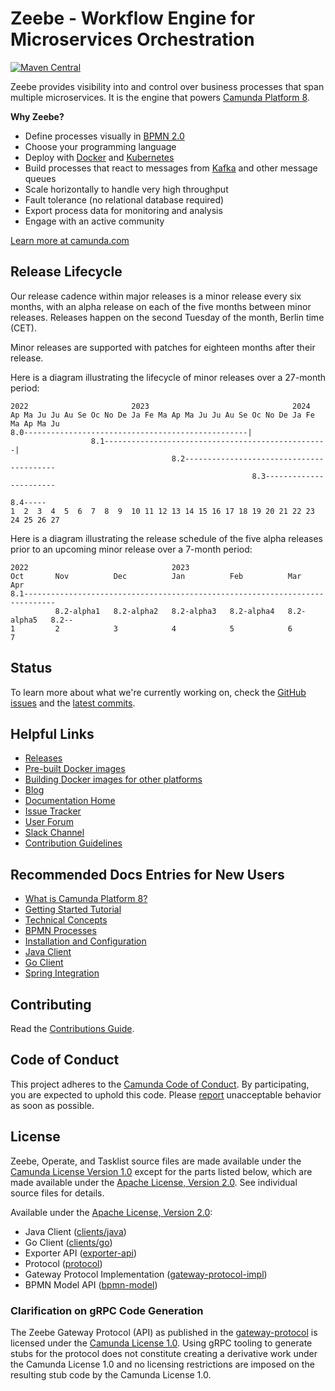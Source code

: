 # Zeebe - Workflow Engine for Microservices Orchestration

[![Maven Central](https://maven-badges.herokuapp.com/maven-central/io.camunda.zeebe/camunda-zeebe/badge.svg)](https://maven-badges.herokuapp.com/maven-central/io.camunda.zeebe/camunda-zeebe)

Zeebe provides visibility into and control over business processes that span multiple microservices. It is the engine that powers [Camunda Platform 8](https://camunda.com/platform/zeebe/).

**Why Zeebe?**

* Define processes visually in [BPMN 2.0](https://www.omg.org/spec/BPMN/2.0.2/)
* Choose your programming language
* Deploy with [Docker](https://www.docker.com/) and [Kubernetes](https://kubernetes.io/)
* Build processes that react to messages from [Kafka](https://kafka.apache.org/) and other message queues
* Scale horizontally to handle very high throughput
* Fault tolerance (no relational database required)
* Export process data for monitoring and analysis
* Engage with an active community

[Learn more at camunda.com](https://camunda.com/platform/zeebe/)

## Release Lifecycle

Our release cadence within major releases is a minor release every six months, with an alpha release on each of the five months between minor releases. Releases happen on the second Tuesday of the month, Berlin time (CET).

Minor releases are supported with patches for eighteen months after their release.

Here is a diagram illustrating the lifecycle of minor releases over a 27-month period:

```
2022                       2023                                2024
Ap Ma Ju Ju Au Se Oc No De Ja Fe Ma Ap Ma Ju Ju Au Se Oc No De Ja Fe Ma Ap Ma Ju
8.0--------------------------------------------------|
                  8.1--------------------------------------------------|
                                    8.2-----------------------------------------
                                                      8.3-----------------------
                                                                        8.4-----
1  2  3  4  5  6  7  8  9  10 11 12 13 14 15 16 17 18 19 20 21 22 23 24 25 26 27
```

Here is a diagram illustrating the release schedule of the five alpha releases prior to an upcoming minor release over a 7-month period:

```
2022                                2023
Oct       Nov          Dec          Jan          Feb          Mar          Apr
8.1-----------------------------------------------------------------------------
          8.2-alpha1   8.2-alpha2   8.2-alpha3   8.2-alpha4   8.2-alpha5   8.2--
1         2            3            4            5            6            7
```

## Status

To learn more about what we're currently working on, check the [GitHub issues](https://github.com/camunda/camunda/issues?q=is%3Aissue+is%3Aopen+sort%3Aupdated-desc) and the [latest commits](https://github.com/camunda/camunda/commits/main).

## Helpful Links

* [Releases](https://github.com/camunda/camunda/releases)
* [Pre-built Docker images](https://hub.docker.com/r/camunda/zeebe/tags?page=1&ordering=last_updated)
* [Building Docker images for other platforms](/zeebe/docs/building_docker_images.md)
* [Blog](https://camunda.com/blog/category/process-automation-as-a-service/)
* [Documentation Home](https://docs.camunda.io)
* [Issue Tracker](https://github.com/camunda/camunda/issues)
* [User Forum](https://forum.camunda.io)
* [Slack Channel](https://www.camunda.com/slack)
* [Contribution Guidelines](/CONTRIBUTING.md)

## Recommended Docs Entries for New Users

* [What is Camunda Platform 8?](https://docs.camunda.io/docs/components/concepts/what-is-camunda-platform-8/)
* [Getting Started Tutorial](https://docs.camunda.io/docs/guides/)
* [Technical Concepts](https://docs.camunda.io/docs/components/zeebe/technical-concepts/)
* [BPMN Processes](https://docs.camunda.io/docs/components/modeler/bpmn/bpmn-primer/)
* [Installation and Configuration](https://docs.camunda.io/docs/self-managed/zeebe-deployment/)
* [Java Client](https://docs.camunda.io/docs/apis-clients/java-client/)
* [Go Client](https://docs.camunda.io/docs/apis-clients/go-client/)
* [Spring Integration](https://github.com/camunda-community-hub/spring-zeebe/)

## Contributing

Read the [Contributions Guide](/CONTRIBUTING.md).

## Code of Conduct

This project adheres to the [Camunda Code of Conduct](https://camunda.com/events/code-conduct/).
By participating, you are expected to uphold this code. Please [report](https://camunda.com/events/code-conduct/reporting-violations/)
unacceptable behavior as soon as possible.

## License

Zeebe, Operate, and Tasklist source files are made available under the
[Camunda License Version 1.0](/licenses/CAMUNDA-LICENSE-1.0.txt) except for the parts listed
below, which are made available under the [Apache License, Version
2.0](/licenses/APACHE-2.0.txt).  See individual source files for details.

Available under the [Apache License, Version 2.0](/licenses/APACHE-2.0.txt):
- Java Client ([clients/java](/clients/java))
- Go Client ([clients/go](/clients/go))
- Exporter API ([exporter-api](/exporter-api))
- Protocol ([protocol](/protocol))
- Gateway Protocol Implementation ([gateway-protocol-impl](/gateway-protocol-impl))
- BPMN Model API ([bpmn-model](/bpmn-model))

### Clarification on gRPC Code Generation

The Zeebe Gateway Protocol (API) as published in the
[gateway-protocol](/gateway-protocol/src/main/proto/gateway.proto) is licensed
under the [Camunda License 1.0](/licenses/CAMUNDA-LICENSE-1.0.txt). Using gRPC tooling to generate stubs for
the protocol does not constitute creating a derivative work under the Camunda License 1.0 and no licensing restrictions are imposed on the
resulting stub code by the Camunda License 1.0.
